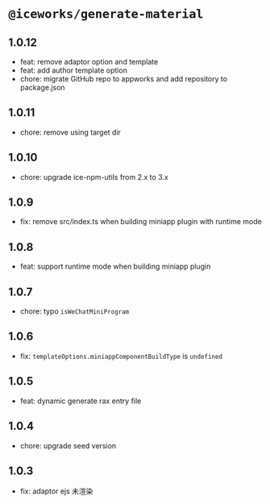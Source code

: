 # `@iceworks/generate-material`

## 1.0.12

- feat: remove adaptor option and template
- feat: add author template option
- chore: migrate GitHub repo to appworks and add repository to package.json

## 1.0.11

- chore: remove using target dir

## 1.0.10

- chore: upgrade ice-npm-utils from 2.x to 3.x

## 1.0.9

- fix: remove src/index.ts when building miniapp plugin with runtime mode

## 1.0.8

- feat: support runtime mode when building miniapp plugin

## 1.0.7

- chore: typo `isWeChatMiniProgram`

## 1.0.6

- fix: `templateOptions.miniappComponentBuildType` is `undefined`

## 1.0.5

- feat: dynamic generate rax entry file

## 1.0.4

- chore: upgrade seed version

## 1.0.3

- fix: adaptor ejs 未渲染
